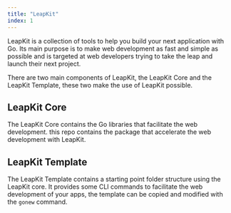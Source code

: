 ```yaml
---
title: "LeapKit"
index: 1
---
```


LeapKit is a collection of tools to help you build your next application with Go. Its main purpose is to make web development as fast and simple as possible and is targeted at web developers trying to take the leap and launch their next project.

There are two main components of LeapKit, the LeapKit Core and the LeapKit Template, these two make the use of LeapKit possible.

## LeapKit Core

The LeapKit Core contains the Go libraries that facilitate the web development. this repo contains the package that accelerate the web development with LeapKit.


## LeapKit Template

The LeapKit Template contains a starting point folder structure using the LeapKit core. It provides some CLI commands to facilitate the web development of your apps, the template can be copied and modified with the `gonew` command.
